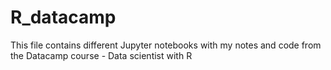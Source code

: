 # R_datacamp

This file contains different Jupyter notebooks with my notes and code from the Datacamp course - Data scientist with R